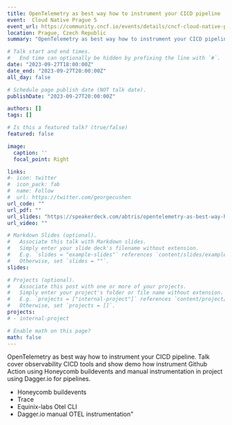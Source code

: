 ```yaml
---
title: OpenTelemetry as best way how to instrument your CICD pipeline
event:  Cloud Native Prague 5
event_url: https://community.cncf.io/events/details/cncf-cloud-native-prague-presents-cloud-native-prague-2/
location: Prague, Czech Republic
summary: "OpenTelemetry as best way how to instrument your CICD pipeline. Talk cover observability CICD tools and show demo how instrument Github Action using Honeycomb buildevents and manual instrumentation in project using Dagger.io for pipelines."

# Talk start and end times.
#   End time can optionally be hidden by prefixing the line with `#`.
date: "2023-09-27T18:00:00Z"
date_end: "2023-09-27T20:00:00Z"
all_day: false

# Schedule page publish date (NOT talk date).
publishDate: "2023-09-27T20:00:00Z"

authors: []
tags: []

# Is this a featured talk? (true/false)
featured: false

image:
  caption: ''
  focal_point: Right

links:
#- icon: twitter
#  icon_pack: fab
#  name: Follow
#  url: https://twitter.com/georgecushen
url_code: ""
url_pdf: ""
url_slides: "https://speakerdeck.com/abtris/opentelemetry-as-best-way-how-to-instrument-your-cicd-pipeline"
url_video: ""

# Markdown Slides (optional).
#   Associate this talk with Markdown slides.
#   Simply enter your slide deck's filename without extension.
#   E.g. `slides = "example-slides"` references `content/slides/example-slides.md`.
#   Otherwise, set `slides = ""`.
slides:

# Projects (optional).
#   Associate this post with one or more of your projects.
#   Simply enter your project's folder or file name without extension.
#   E.g. `projects = ["internal-project"]` references `content/project/deep-learning/index.md`.
#   Otherwise, set `projects = []`.
projects:
# - internal-project

# Enable math on this page?
math: false
---
```


OpenTelemetry as best way how to instrument your CICD pipeline. Talk cover observability CICD tools and show demo how instrument Github Action using Honeycomb buildevents and manual instrumentation in project using Dagger.io for pipelines. 

- Honeycomb buildevents
- Trace
- Equinix-labs Otel CLI
- Dagger.io manual OTEL instrumentation"
